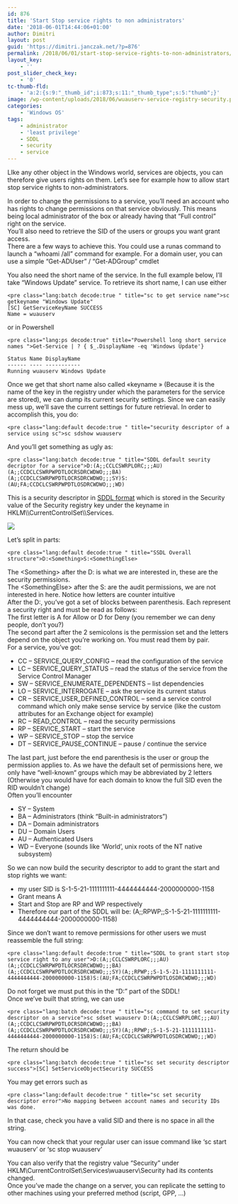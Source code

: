 ```yaml
---
id: 876
title: 'Start Stop service rights to non administrators'
date: '2018-06-01T14:44:06+01:00'
author: Dimitri
layout: post
guid: 'https://dimitri.janczak.net/?p=876'
permalink: /2018/06/01/start-stop-service-rights-to-non-administrators/
layout_key:
    - ''
post_slider_check_key:
    - '0'
tc-thumb-fld:
    - 'a:2:{s:9:"_thumb_id";i:873;s:11:"_thumb_type";s:5:"thumb";}'
image: /wp-content/uploads/2018/06/wuauserv-service-registry-security.png
categories:
    - 'Windows OS'
tags:
    - administrator
    - 'least privilege'
    - SDDL
    - security
    - service
---
```


LIke any other object in the Windows world, services are objects, you can therefore give users rights on them. Let’s see for example how to allow start stop service rights to non-administrators.

In order to change the permissions to a service, you’ll need an account who has rights to change permissions on that service obviously. This means being local administrator of the box or already having that “Full control” right on the service.  
You’ll also need to retrieve the SID of the users or groups you want grant access.  
There are a few ways to achieve this. You could use a runas command to launch a “whoami /all” command for example. For a domain user, you can use a simple “Get-ADUser” / “Get-ADGroup” cmdlet

You also need the short name of the service. In the full example below, I’ll take “Windows Update” service. To retrieve its short name, I can use either

```
<pre class="lang:batch decode:true " title="sc to get service name">sc getkeyname "Windows Update"
[SC] GetServiceKeyName SUCCESS
Name = wuauserv
```

or in Powershell

```
<pre class="lang:ps decode:true" title="Powershell long short service names ">Get-Service | ? { $_.DisplayName -eq 'Windows Update'}

Status Name DisplayName
------ ---- -----------
Running wuauserv Windows Update
```

Once we get that short name also called «keyname » (Because it is the name of the key in the registry under which the parameters for the service are stored), we can dump its current security settings. Since we can easily mess up, we’ll save the current settings for future retrieval. In order to accomplish this, you do:

```
<pre class="lang:default decode:true " title="security descriptor of a service using sc">sc sdshow wuauserv
```

And you’ll get something as ugly as:

```
<pre class="lang:batch decode:true " title="SDDL default seurity decriptor for a service">D:(A;;CCLCSWRPLORC;;;AU)(A;;CCDCLCSWRPWPDTLOCRSDRCWDWO;;;BA)(A;;CCDCLCSWRPWPDTLOCRSDRCWDWO;;;SY)S:(AU;FA;CCDCLCSWRPWPDTLOSDRCWDWO;;;WD)
```

This is a security descriptor in [SDDL format](https://msdn.microsoft.com/en-us/library/windows/desktop/aa379570(v=vs.85).aspx) which is stored in the Security value of the Security registry key under the keyname in HKLM\\CurrentControlSet\\Services.

[![](https://dimitri.janczak.net/wp-content/uploads/2018/06/wuauserv-service-registry-security.png)](https://dimitri.janczak.net/wp-content/uploads/2018/06/wuauserv-service-registry-security.png)

Let’s split in parts:

```
<pre class="lang:default decode:true " title="SSDL Overall structure">D:<Something>S:<SomethingElse>
```

The &lt;Something&gt; after the D: is what we are interested in, these are the security permissions.  
The &lt;SomethingElse&gt; after the S: are the audit permissions, we are not interested in here. Notice how letters are counter intuitive  
After the D:, you’ve got a set of blocks between parenthesis. Each represent a security right and must be read as follows:  
The first letter is A for Allow or D for Deny (you remember we can deny people, don’t you?)  
The second part after the 2 semicolons is the permission set and the letters depend on the object you’re working on. You must read them by pair.  
For a service, you’ve got:

- CC – SERVICE\_QUERY\_CONFIG – read the configuration of the service
- LC – SERVICE\_QUERY\_STATUS – read the status of the service from the Service Control Manager
- SW – SERVICE\_ENUMERATE\_DEPENDENTS – list dependencies
- LO – SERVICE\_INTERROGATE – ask the service its current status
- CR – SERVICE\_USER\_DEFINED\_CONTROL – send a service control command which only make sense service by service (like the custom attributes for an Exchange object for example)
- RC – READ\_CONTROL – read the security permissions
- RP – SERVICE\_START – start the service
- WP – SERVICE\_STOP – stop the service
- DT – SERVICE\_PAUSE\_CONTINUE – pause / continue the service

The last part, just before the end parenthesis is the user or group the permission applies to. As we have the default set of permissions here, we only have “well-known“ groups which may be abbreviated by 2 letters (Otherwise you would have for each domain to know the full SID even the RID wouldn’t change)  
Often you’ll encounter

- SY – System
- BA – Administrators (think “Built-in administrators”)
- DA – Domain administrators
- DU – Domain Users
- AU – Authenticated Users
- WD – Everyone (sounds like ‘World’, unix roots of the NT native subsystem)

So we can now build the security descriptor to add to grant the start and stop rights we want:

- my user SID is S-1-5-21-1111111111-4444444444-2000000000-1158
- Grant means A
- Start and Stop are RP and WP respectively
- Therefore our part of the SDDL will be: (A;;RPWP;;S-1-5-21-1111111111-4444444444-2000000000-1158)

Since we don’t want to remove permissions for other users we must reassemble the full string:

```
<pre class="lang:default decode:true " title="SDDL to grant start stop service right to any user">D:(A;;CCLCSWRPLORC;;;AU)(A;;CCDCLCSWRPWPDTLOCRSDRCWDWO;;;BA)(A;;CCDCLCSWRPWPDTLOCRSDRCWDWO;;;SY)(A;;RPWP;;S-1-5-21-1111111111-4444444444-2000000000-1158)S:(AU;FA;CCDCLCSWRPWPDTLOSDRCWDWO;;;WD)
```

Do not forget we must put this in the “D:” part of the SDDL!  
Once we’ve built that string, we can use

```
<pre class="lang:batch decode:true " title="sc command to set security descriptor on a service">sc sdset wuauserv D:(A;;CCLCSWRPLORC;;;AU)(A;;CCDCLCSWRPWPDTLOCRSDRCWDWO;;;BA)(A;;CCDCLCSWRPWPDTLOCRSDRCWDWO;;;SY)(A;;RPWP;;S-1-5-21-1111111111-4444444444-2000000000-1158)S:(AU;FA;CCDCLCSWRPWPDTLOSDRCWDWO;;;WD)
```

The return should be

```
<pre class="lang:batch decode:true " title="sc set security descriptor success">[SC] SetServiceObjectSecurity SUCCESS
```

You may get errors such as

```
<pre class="lang:default decode:true " title="sc set security descriptor error">No mapping between account names and security IDs was done.
```

In that case, check you have a valid SID and there is no space in all the string.

You can now check that your regular user can issue command like ‘sc start wuauserv’ or ‘sc stop wuauserv’

You can also verify that the registry value “Security” under HKLM\\CurrentControlSet\\Services\\wuauserv\\Security had its contents changed.  
Once you’ve made the change on a server, you can replicate the setting to other machines using your preferred method (script, GPP, …)